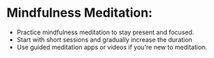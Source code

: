 # Mindfulness Meditation:
 - Practice mindfulness meditation to stay present and focused.
 - Start with short sessions and gradually increase the duration
 - Use guided meditation apps or videos if you're new to meditation.
